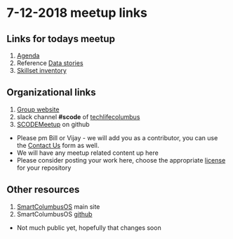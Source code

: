 # 7-12-2018 meetup links

## Links for todays meetup

1. [Agenda](https://github.com/SCODEMeetup/meeting_notes/blob/master/2018-07-12/agenda.txt)
2. Reference [Data stories](https://www.smartcolumbusos.com/data-stories)
3. [Skillset inventory](http://bit.ly/2L2P2pK)


## Organizational links

1. [Group website](https://www.scodemeetup.org/)
2. slack channel **#scode** of [techlifecolumbus](https://techlife-columbus-slack.herokuapp.com/)
3. [SCODEMeetup](https://github.com/SCODEMeetup) on github
  * Please pm Bill or Vijay - we will add you as a contributor, you can use the [Contact Us](https://www.scodemeetup.org/) form as well. 
  * We will have any meetup related content up here
  * Please consider posting your work here, choose the appropriate [license](https://help.github.com/articles/licensing-a-repository/) for your repository


## Other resources

1. [SmartColumbusOS](https://www.smartcolumbusos.com/) main site
2. SmartColumbusOS [github](https://github.com/SmartColumbusOS)
  * Not much public yet, hopefully that changes soon
